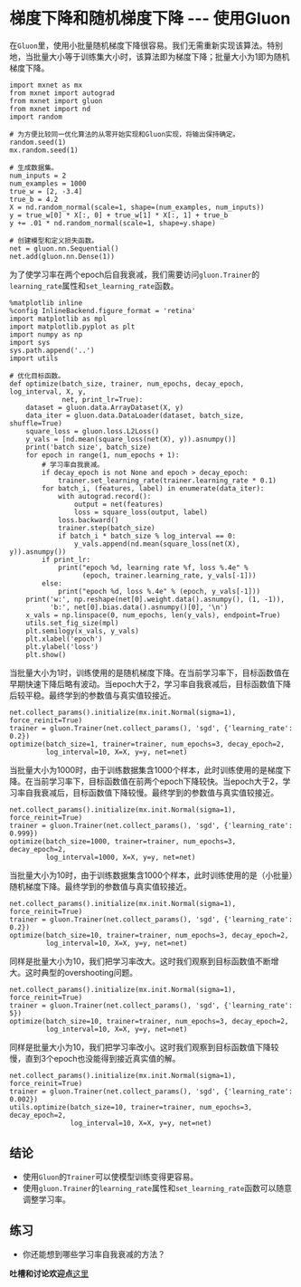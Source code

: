 # 梯度下降和随机梯度下降 --- 使用Gluon

在`Gluon`里，使用小批量随机梯度下降很容易。我们无需重新实现该算法。特别地，当批量大小等于训练集大小时，该算法即为梯度下降；批量大小为1即为随机梯度下降。

```{.python .input  n=1}
import mxnet as mx
from mxnet import autograd
from mxnet import gluon
from mxnet import nd
import random

# 为方便比较同一优化算法的从零开始实现和Gluon实现，将输出保持确定。
random.seed(1)
mx.random.seed(1)

# 生成数据集。
num_inputs = 2
num_examples = 1000
true_w = [2, -3.4]
true_b = 4.2
X = nd.random_normal(scale=1, shape=(num_examples, num_inputs))
y = true_w[0] * X[:, 0] + true_w[1] * X[:, 1] + true_b
y += .01 * nd.random_normal(scale=1, shape=y.shape)

# 创建模型和定义损失函数。
net = gluon.nn.Sequential()
net.add(gluon.nn.Dense(1))
```

为了使学习率在两个epoch后自我衰减，我们需要访问`gluon.Trainer`的`learning_rate`属性和`set_learning_rate`函数。

```{.python .input  n=2}
%matplotlib inline
%config InlineBackend.figure_format = 'retina'
import matplotlib as mpl
import matplotlib.pyplot as plt
import numpy as np
import sys
sys.path.append('..')
import utils

# 优化目标函数。
def optimize(batch_size, trainer, num_epochs, decay_epoch, log_interval, X, y,
             net, print_lr=True):
    dataset = gluon.data.ArrayDataset(X, y)
    data_iter = gluon.data.DataLoader(dataset, batch_size, shuffle=True)
    square_loss = gluon.loss.L2Loss()
    y_vals = [nd.mean(square_loss(net(X), y)).asnumpy()]
    print('batch size', batch_size)
    for epoch in range(1, num_epochs + 1): 
        # 学习率自我衰减。
        if decay_epoch is not None and epoch > decay_epoch:
            trainer.set_learning_rate(trainer.learning_rate * 0.1)
        for batch_i, (features, label) in enumerate(data_iter):
            with autograd.record():
                output = net(features)
                loss = square_loss(output, label)
            loss.backward()
            trainer.step(batch_size)
            if batch_i * batch_size % log_interval == 0:
                y_vals.append(nd.mean(square_loss(net(X), y)).asnumpy())
        if print_lr:
            print("epoch %d, learning rate %f, loss %.4e" %
                  (epoch, trainer.learning_rate, y_vals[-1]))
        else:
            print("epoch %d, loss %.4e" % (epoch, y_vals[-1]))
    print('w:', np.reshape(net[0].weight.data().asnumpy(), (1, -1)),
          'b:', net[0].bias.data().asnumpy()[0], '\n')
    x_vals = np.linspace(0, num_epochs, len(y_vals), endpoint=True)
    utils.set_fig_size(mpl)
    plt.semilogy(x_vals, y_vals)
    plt.xlabel('epoch')
    plt.ylabel('loss')
    plt.show() 
```

当批量大小为1时，训练使用的是随机梯度下降。在当前学习率下，目标函数值在早期快速下降后略有波动。当epoch大于2，学习率自我衰减后，目标函数值下降后较平稳。最终学到的参数值与真实值较接近。

```{.python .input  n=3}
net.collect_params().initialize(mx.init.Normal(sigma=1), force_reinit=True)
trainer = gluon.Trainer(net.collect_params(), 'sgd', {'learning_rate': 0.2})
optimize(batch_size=1, trainer=trainer, num_epochs=3, decay_epoch=2,
         log_interval=10, X=X, y=y, net=net)
```

当批量大小为1000时，由于训练数据集含1000个样本，此时训练使用的是梯度下降。在当前学习率下，目标函数值在前两个epoch下降较快。当epoch大于2，学习率自我衰减后，目标函数值下降较慢。最终学到的参数值与真实值较接近。

```{.python .input  n=4}
net.collect_params().initialize(mx.init.Normal(sigma=1), force_reinit=True)
trainer = gluon.Trainer(net.collect_params(), 'sgd', {'learning_rate': 0.999})
optimize(batch_size=1000, trainer=trainer, num_epochs=3, decay_epoch=2,
         log_interval=1000, X=X, y=y, net=net)
```

当批量大小为10时，由于训练数据集含1000个样本，此时训练使用的是（小批量）随机梯度下降。最终学到的参数值与真实值较接近。

```{.python .input  n=5}
net.collect_params().initialize(mx.init.Normal(sigma=1), force_reinit=True)
trainer = gluon.Trainer(net.collect_params(), 'sgd', {'learning_rate': 0.2})
optimize(batch_size=10, trainer=trainer, num_epochs=3, decay_epoch=2,
         log_interval=10, X=X, y=y, net=net)
```

同样是批量大小为10，我们把学习率改大。这时我们观察到目标函数值不断增大。这时典型的overshooting问题。

```{.python .input  n=6}
net.collect_params().initialize(mx.init.Normal(sigma=1), force_reinit=True)
trainer = gluon.Trainer(net.collect_params(), 'sgd', {'learning_rate': 5})
optimize(batch_size=10, trainer=trainer, num_epochs=3, decay_epoch=2,
         log_interval=10, X=X, y=y, net=net)
```

同样是批量大小为10，我们把学习率改小。这时我们观察到目标函数值下降较慢，直到3个epoch也没能得到接近真实值的解。

```{.python .input  n=7}
net.collect_params().initialize(mx.init.Normal(sigma=1), force_reinit=True)
trainer = gluon.Trainer(net.collect_params(), 'sgd', {'learning_rate': 0.002})
utils.optimize(batch_size=10, trainer=trainer, num_epochs=3, decay_epoch=2,
               log_interval=10, X=X, y=y, net=net)
```

## 结论

* 使用`Gluon`的`Trainer`可以使模型训练变得更容易。
* 使用`gluon.Trainer`的`learning_rate`属性和`set_learning_rate`函数可以随意调整学习率。


## 练习

* 你还能想到哪些学习率自我衰减的方法？

**吐槽和讨论欢迎点**[这里](https://discuss.gluon.ai/t/topic/1878)
